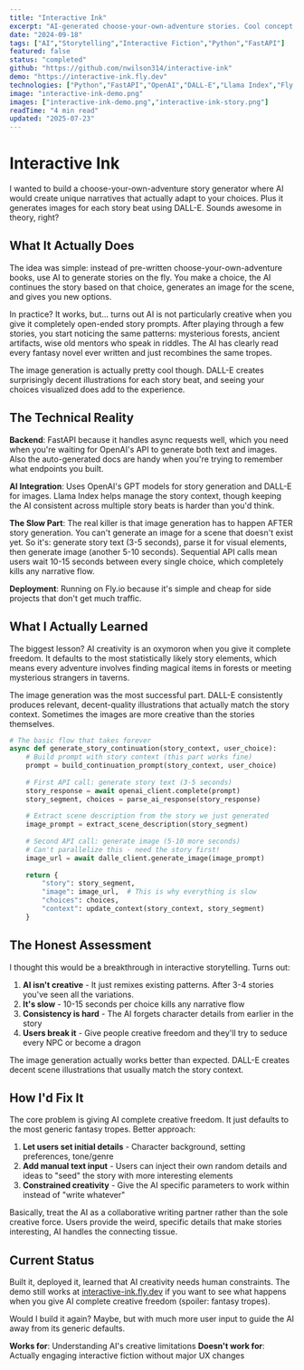 ```yaml
---
title: "Interactive Ink"
excerpt: "AI-generated choose-your-own-adventure stories. Cool concept, but turns out AI gets really repetitive when you give it creative freedom."
date: "2024-09-18"
tags: ["AI","Storytelling","Interactive Fiction","Python","FastAPI"]
featured: false
status: "completed"
github: "https://github.com/nwilson314/interactive-ink"
demo: "https://interactive-ink.fly.dev"
technologies: ["Python","FastAPI","OpenAI","DALL-E","Llama Index","Fly.io"]
image: "interactive-ink-demo.png"
images: ["interactive-ink-demo.png","interactive-ink-story.png"]
readTime: "4 min read"
updated: "2025-07-23"
---
```


# Interactive Ink

I wanted to build a choose-your-own-adventure story generator where AI would create unique narratives that actually adapt to your choices. Plus it generates images for each story beat using DALL-E. Sounds awesome in theory, right?

## What It Actually Does

The idea was simple: instead of pre-written choose-your-own-adventure books, use AI to generate stories on the fly. You make a choice, the AI continues the story based on that choice, generates an image for the scene, and gives you new options.

In practice? It works, but... turns out AI is not particularly creative when you give it completely open-ended story prompts. After playing through a few stories, you start noticing the same patterns: mysterious forests, ancient artifacts, wise old mentors who speak in riddles. The AI has clearly read every fantasy novel ever written and just recombines the same tropes.

The image generation is actually pretty cool though. DALL-E creates surprisingly decent illustrations for each story beat, and seeing your choices visualized does add to the experience.

## The Technical Reality

**Backend**: FastAPI because it handles async requests well, which you need when you're waiting for OpenAI's API to generate both text and images. Also the auto-generated docs are handy when you're trying to remember what endpoints you built.

**AI Integration**: Uses OpenAI's GPT models for story generation and DALL-E for images. Llama Index helps manage the story context, though keeping the AI consistent across multiple story beats is harder than you'd think.

**The Slow Part**: The real killer is that image generation has to happen AFTER story generation. You can't generate an image for a scene that doesn't exist yet. So it's: generate story text (3-5 seconds), parse it for visual elements, then generate image (another 5-10 seconds). Sequential API calls mean users wait 10-15 seconds between every single choice, which completely kills any narrative flow.

**Deployment**: Running on Fly.io because it's simple and cheap for side projects that don't get much traffic.

## What I Actually Learned

The biggest lesson? AI creativity is an oxymoron when you give it complete freedom. It defaults to the most statistically likely story elements, which means every adventure involves finding magical items in forests or meeting mysterious strangers in taverns.

The image generation was the most successful part. DALL-E consistently produces relevant, decent-quality illustrations that actually match the story context. Sometimes the images are more creative than the stories themselves.

```python
# The basic flow that takes forever
async def generate_story_continuation(story_context, user_choice):
    # Build prompt with story context (this part works fine)
    prompt = build_continuation_prompt(story_context, user_choice)
    
    # First API call: generate story text (3-5 seconds)
    story_response = await openai_client.complete(prompt)
    story_segment, choices = parse_ai_response(story_response)
    
    # Extract scene description from the story we just generated
    image_prompt = extract_scene_description(story_segment)
    
    # Second API call: generate image (5-10 more seconds)
    # Can't parallelize this - need the story first!
    image_url = await dalle_client.generate_image(image_prompt)
    
    return {
        "story": story_segment,
        "image": image_url,  # This is why everything is slow
        "choices": choices,
        "context": update_context(story_context, story_segment)
    }
```

## The Honest Assessment

I thought this would be a breakthrough in interactive storytelling. Turns out:

1. **AI isn't creative** - It just remixes existing patterns. After 3-4 stories you've seen all the variations.
2. **It's slow** - 10-15 seconds per choice kills any narrative flow
3. **Consistency is hard** - The AI forgets character details from earlier in the story
4. **Users break it** - Give people creative freedom and they'll try to seduce every NPC or become a dragon

The image generation actually works better than expected. DALL-E creates decent scene illustrations that usually match the story context.

## How I'd Fix It

The core problem is giving AI complete creative freedom. It just defaults to the most generic fantasy tropes. Better approach:

1. **Let users set initial details** - Character background, setting preferences, tone/genre
2. **Add manual text input** - Users can inject their own random details and ideas to "seed" the story with more interesting elements
3. **Constrained creativity** - Give the AI specific parameters to work within instead of "write whatever"

Basically, treat the AI as a collaborative writing partner rather than the sole creative force. Users provide the weird, specific details that make stories interesting, AI handles the connecting tissue.

## Current Status

Built it, deployed it, learned that AI creativity needs human constraints. The demo still works at [interactive-ink.fly.dev](https://interactive-ink.fly.dev) if you want to see what happens when you give AI complete creative freedom (spoiler: fantasy tropes).

Would I build it again? Maybe, but with much more user input to guide the AI away from its generic defaults.

**Works for**: Understanding AI's creative limitations
**Doesn't work for**: Actually engaging interactive fiction without major UX changes